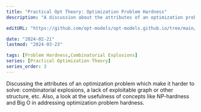 ```yaml
---
title: "Practical Opt Theory: Optimization Problem Hardness"
description: "A discussion about the attributes of an optimization problem that make it harder to solve, such as combinatorial explosions, a lack of exploitable graph or other structure, and the usefulness of concepts like NP-hardness and Big O in addressing optimization problem hardness."

editURL: "https://github.com/opt-models/opt-models.github.io/tree/main/content/compendium/theory-optimization-problem-hardness/index.md"

date: "2024-02-21"
lastmod: "2024-03-23"

tags: [Problem Hardness,Combinatorial Explosions]
series: [Practical Optimization Theory]
series_order: 3
---
```


Discussing the attributes of an optimization problem which make it harder to solve: combinatorial explosions, a lack of exploitable graph or other structure, etc. Also, a look at the usefulness of concepts like NP-hardness and Big O in addressing optimization problem hardness.
